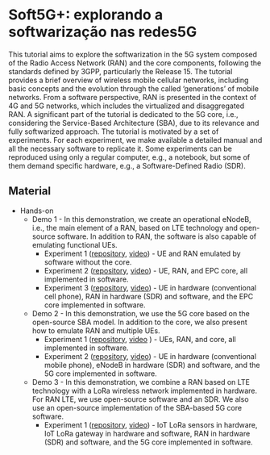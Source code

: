 # Soft5G+: explorando a softwarização nas redes5G

This tutorial aims to explore the softwarization in the 5G system composed of the Radio Access Network (RAN) and the core components, following the standards defined by 3GPP, particularly the Release 15. The tutorial provides a brief overview of wireless mobile cellular networks, including basic concepts and the evolution through the called ‘generations’ of mobile networks. From a software perspective, RAN is presented in the context of 4G and 5G networks, which includes the virtualized and disaggregated RAN. A significant part of the tutorial is dedicated to the 5G core, i.e., considering the Service-Based Architecture (SBA), due to its relevance and fully softwarized approach. The tutorial is motivated by a set of experiments. For each experiment, we make available a detailed manual and all the necessary software to replicate it. Some experiments can be reproduced using only a regular computer, e.g., a notebook, but some of them demand specific hardware, e.g., a Software-Defined Radio (SDR).

## Material
<!-- * [Article](https://arxiv.org/abs/2006.10409) -->
* Hands-on
  * Demo 1 - In this demonstration, we create an operational eNodeB, i.e., the main element of a RAN, based on LTE technology and open-source software. In addition to RAN, the software is also capable of emulating functional UEs.
    * Experiment 1 ([repository](https://github.com/ciromacedo/SBRC2020-Minicurso3-Demo1-Exp1 "Demo 1 - Experiment 1"), [video](https://youtu.be/puIOD6nQ3j0)) - UE and RAN emulated by software without the core.
    * Experiment 2 ([repository](https://github.com/LABORA-INF-UFG/NetSoft2020-Tutorial4-Demo1-Exp2 "Demo 1 - Experiment 2"), [video](https://youtu.be/X9qrC_dEL6g)) - UE, RAN, and EPC core, all implemented in software.
    * Experiment 3 ([repository](https://github.com/LABORA-INF-UFG/NetSoft2020-Tutorial4-Demo1-Exp3 "Demo 1 - Experiment 3"), [video](https://youtu.be/RxZBPlvrYng)) - UE in hardware (conventional cell phone), RAN in hardware (SDR) and software, and the EPC core implemented in software.
  * Demo 2 - In this demonstration, we use the 5G core based on the open-source SBA model. In addition to the core, we also present how to emulate RAN and multiple UEs.
    * Experiment 1 ([repository](https://github.com/LABORA-INF-UFG/NetSoft2020-Tutorial4-Demo2-Exp1 "Demo 2 - Experiment 1"), [video](https://youtu.be/ZZZ8UjgyWn4) ) - UEs, RAN, and core, all implemented in software.
    * Experiment 2 ([repository](https://github.com/LABORA-INF-UFG/NetSoft2020-Tutorial4-Demo2-Exp2 "Demo 2 - Experiment 2"), [video](https://youtu.be/ph1dZNrduOU)) - UE in hardware (conventional mobile phone), eNodeB in hardware (SDR) and software, and the 5G core implemented in software.
  * Demo 3 - In this demonstration, we combine a RAN based on LTE technology with a LoRa wireless network implemented in hardware. For RAN LTE, we use open-source software and an SDR. We also use an open-source implementation of the SBA-based 5G core software.
    * Experiment 1 ([repository](https://github.com/LABORA-INF-UFG/NetSoft2020-Tutorial4-Demo3-Exp1 "Demo 3 - Experiment 1"), [video](https://youtu.be/nJpO95LuxLU)) - IoT LoRa sensors in hardware, IoT LoRa gateway in hardware and software, RAN in hardware (SDR) and software, and the 5G core implemented in software.
